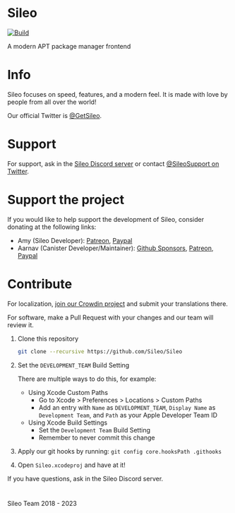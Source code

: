 # Sileo
[![Build](https://github.com/Sileo/Sileo/actions/workflows/main.yml/badge.svg)](https://github.com/Sileo/Sileo/actions/workflows/main.yml)

A modern APT package manager frontend

# Info

Sileo focuses on speed, features, and a modern feel. It is made with love by people from all over the world!

Our official Twitter is [@GetSileo](https://twitter.com/getsileo).

# Support

For support, ask in the [Sileo Discord server](https://discord.com/invite/Udn4kQg) or contact [@SileoSupport on Twitter](https://twitter.com/sileosupport).

# Support the project 

If you would like to help support the development of Sileo, consider donating at the following links:

* Amy (Sileo Developer): [Patreon](https://www.patreon.com/elihwyma), [Paypal](https://paypal.me/anamy1024)
* Aarnav (Canister Developer/Maintainer): [Github Sponsors](https://github.com/sponsors/tale), [Patreon](https://www.patreon.com/aarnavtale), [Paypal](https://paypal.me/aatale)

# Contribute

For localization, [join our Crowdin project](https://crowdin.com/project/sileo) and submit your translations there.

For software, make a Pull Request with your changes and our team will review it.

1. Clone this repository
    ```sh
    git clone --recursive https://github.com/Sileo/Sileo
    ```
2. Set the `DEVELOPMENT_TEAM` Build Setting
    
    There are multiple ways to do this, for example:
    
    * Using Xcode Custom Paths
        * Go to Xcode > Preferences > Locations > Custom Paths
        * Add an entry with `Name` as `DEVELOPMENT_TEAM`, `Display Name` as `Development Team`, and `Path` as your Apple Developer Team ID
    * Using Xcode Build Settings
        * Set the `Development Team` Build Setting
        * Remember to never commit this change
        
3. Apply our git hooks by running: `git config core.hooksPath .githooks`
4. Open `Sileo.xcodeproj` and have at it!

If you have questions, ask in the Sileo Discord server.

#

Sileo Team 2018 - 2023
